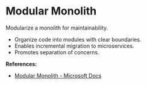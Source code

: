 # Modular Monolith

Modularize a monolith for maintainability.

- Organize code into modules with clear boundaries.
- Enables incremental migration to microservices.
- Promotes separation of concerns.

**References:**
- [Modular Monolith - Microsoft Docs](https://learn.microsoft.com/en-us/dotnet/architecture/modern-web-apps-azure/common-web-application-architectures#modular-monolith)
